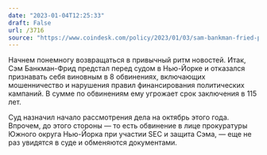 ```yaml
---
date: "2023-01-04T12:25:33"
draft: False
url: /3716
source: "https://www.coindesk.com/policy/2023/01/03/sam-bankman-fried-pleads-not-guilty-to-fraud-conspiracy-charges/"
---
```


Начнем понемногу возвращаться в привычный ритм новостей. Итак, Сэм Банкман-Фрид предстал перед судом в Нью-Йорке и отказался признавать себя виновным в 8 обвинениях, включающих мошенничество и нарушения правил финансирования политических кампаний. В сумме по обвинениям ему угрожает срок заключения в 115 лет. 

Суд назначил начало рассмотрения дела на октябрь этого года. Впрочем, до этого стороны — то есть обвинение в лице прокуратуры Южного округа Нью-Йорка при участии SEC и защита Сэма, — еще не раз увидятся в суде и обменяются документами.
